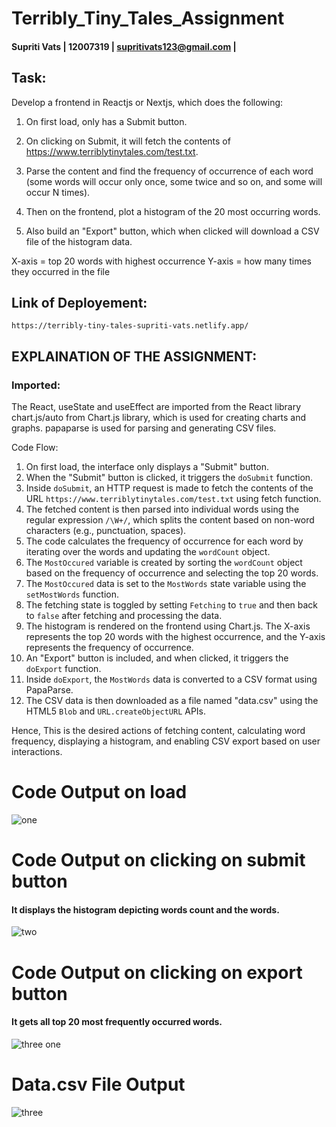 # Terribly_Tiny_Tales_Assignment

#### Supriti Vats | 12007319 | supritivats123@gmail.com |

## Task:
Develop a frontend in Reactjs or Nextjs, which does the following:

1. On first load, only has a Submit button.

2. On clicking on Submit, it will fetch the contents of https://www.terriblytinytales.com/test.txt.

3. Parse the content and find the frequency of occurrence of each word (some words will occur only once, some twice and so on, and some will occur N times).

4. Then on the frontend, plot a histogram of the 20 most occurring words.

5. Also build an "Export" button, which when clicked will download a CSV file of the histogram data.

X-axis = top 20 words with highest occurrence Y-axis = how many times they occurred in the file

## Link of Deployement:
```
https://terribly-tiny-tales-supriti-vats.netlify.app/

```

## EXPLAINATION OF THE ASSIGNMENT:
### Imported: 
The React, useState and useEffect are imported from the React library
chart.js/auto from Chart.js library, which is used for creating charts and graphs.
papaparse is used for parsing and generating CSV files.

Code Flow: 
1. On first load, the interface only displays a "Submit" button.
2. When the "Submit" button is clicked, it triggers the `doSubmit` function.
3. Inside `doSubmit`, an HTTP request is made to fetch the contents of the URL `https://www.terriblytinytales.com/test.txt` using fetch function.
4. The fetched content is then parsed into individual words using the regular expression `/\W+/`, which splits the content based on non-word characters (e.g., punctuation, spaces).
5. The code calculates the frequency of occurrence for each word by iterating over the words and updating the `wordCount` object.
6. The `MostOccured` variable is created by sorting the `wordCount` object based on the frequency of occurrence and selecting the top 20 words.
7. The `MostOccured` data is set to the `MostWords` state variable using the `setMostWords` function.
8. The fetching state is toggled by setting `Fetching` to `true` and then back to `false` after fetching and processing the data.
9. The histogram is rendered on the frontend using Chart.js. The X-axis represents the top 20 words with the highest occurrence, and the Y-axis represents the frequency of occurrence.
10. An "Export" button is included, and when clicked, it triggers the `doExport` function.
11. Inside `doExport`, the `MostWords` data is converted to a CSV format using PapaParse.
12. The CSV data is then downloaded as a file named "data.csv" using the HTML5 `Blob` and `URL.createObjectURL` APIs.

Hence, This is the desired actions of fetching content, calculating word frequency, displaying a histogram, and enabling CSV export based on user interactions.


# Code Output on load

![one](https://github.com/SupritiVats/Terribly_Tiny_Tales_Assignment/assets/97901522/77e9c597-fb50-4b5f-996e-3e5bef85f373)


# Code Output on clicking on submit button
#### It displays the histogram depicting words count and the words.

![two](https://github.com/SupritiVats/Terribly_Tiny_Tales_Assignment/assets/97901522/49657030-58e3-45fc-ad65-63235309e0e8)


# Code Output on clicking on export button  
#### It gets all top 20 most frequently occurred words.

![three one](https://github.com/SupritiVats/Terribly_Tiny_Tales_Assignment/assets/97901522/ba9035e0-c1ed-494d-918d-6764fde455f7)


# Data.csv File Output 

![three](https://github.com/SupritiVats/Terribly_Tiny_Tales_Assignment/assets/97901522/c14d8d3c-bf61-4245-bf1a-489031d11bb3)


